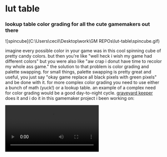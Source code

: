 # lut table

### lookup table color grading for all the cute gamemakers out there

![spincube](C:\Users\cecil\Desktop\work\GM REPOs\lut-table\spincube.gif)

imagine every possible color in your game was in this cool spinning cube of pretty candy colors. but then you're like "well heck i wish my game had different colors" but you were also like "aw crap i donut have time to recolor my whole ass game." the solution to that problem is color grading and palette swapping. for small things, palette swapping is pretty great and useful, you just say "okay game replace all black pixels with green pixels" and be done with it. for more complex color grading you need to use either a bunch of math (yuck!) or a lookup table. an example of a complex need for color grading would be a good day-to-night cycle. [graveyard keeper](www.gamedeveloper.com/programming/graveyard-keeper-how-the-graphics-effects-are-made) does it and i do it in this gamemaker project i been working on:

<video src="C:\Users\cecil\Desktop\work\GM REPOs\lut-table\daynight.mp4"></video>

